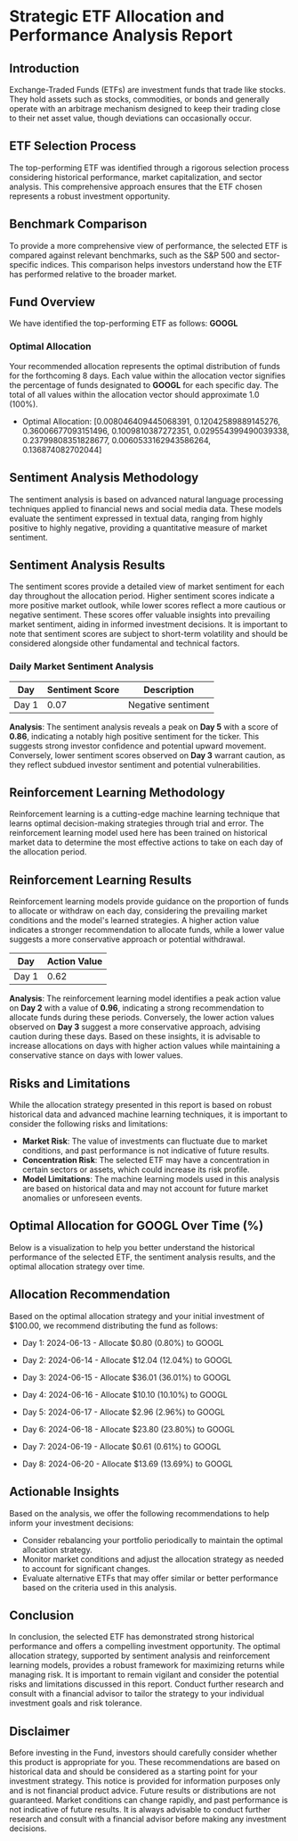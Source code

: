 # Strategic ETF Allocation and Performance Analysis Report

## Introduction
Exchange-Traded Funds (ETFs) are investment funds that trade like stocks. They hold assets such as stocks, commodities, or bonds and generally operate with an arbitrage mechanism designed to keep their trading close to their net asset value, though deviations can occasionally occur.

## ETF Selection Process
The top-performing ETF was identified through a rigorous selection process considering historical performance, market capitalization, and sector analysis. This comprehensive approach ensures that the ETF chosen represents a robust investment opportunity.

## Benchmark Comparison
To provide a more comprehensive view of performance, the selected ETF is compared against relevant benchmarks, such as the S&P 500 and sector-specific indices. This comparison helps investors understand how the ETF has performed relative to the broader market.

## Fund Overview
We have identified the top-performing ETF as follows: **GOOGL**

### Optimal Allocation
Your recommended allocation represents the optimal distribution of funds for the forthcoming 8 days. Each value within the allocation vector signifies the percentage of funds designated to **GOOGL** for each specific day. The total of all values within the allocation vector should approximate 1.0 (100%).

- Optimal Allocation: [0.008046409445068391, 0.12042589889145276, 0.36006677093151496, 0.1009810387272351, 0.029554399490039338, 0.23799808351828677, 0.0060533162943586264, 0.136874082702044]

## Sentiment Analysis Methodology
The sentiment analysis is based on advanced natural language processing techniques applied to financial news and social media data. These models evaluate the sentiment expressed in textual data, ranging from highly positive to highly negative, providing a quantitative measure of market sentiment.

## Sentiment Analysis Results
The sentiment scores provide a detailed view of market sentiment for each day throughout the allocation period. Higher sentiment scores indicate a more positive market outlook, while lower scores reflect a more cautious or negative sentiment. These scores offer valuable insights into prevailing market sentiment, aiding in informed investment decisions. It is important to note that sentiment scores are subject to short-term volatility and should be considered alongside other fundamental and technical factors.

### Daily Market Sentiment Analysis

| Day | Sentiment Score | Description |
| - | - | - |
| Day 1 | 0.07 | Negative sentiment || Day 2 | 0.65 | Neutral sentiment || Day 3 | 0.02 | Negative sentiment || Day 4 | 0.49 | Neutral sentiment || Day 5 | 0.86 | Positive sentiment || Day 6 | 0.45 | Neutral sentiment || Day 7 | 0.42 | Neutral sentiment || Day 8 | 0.44 | Neutral sentiment |

**Analysis**: The sentiment analysis reveals a peak on **Day 5** with a score of **0.86**, indicating a notably high positive sentiment for the ticker. This suggests strong investor confidence and potential upward movement. Conversely, lower sentiment scores observed on **Day 3** warrant caution, as they reflect subdued investor sentiment and potential vulnerabilities.


## Reinforcement Learning Methodology
Reinforcement learning is a cutting-edge machine learning technique that learns optimal decision-making strategies through trial and error. The reinforcement learning model used here has been trained on historical market data to determine the most effective actions to take on each day of the allocation period.

## Reinforcement Learning Results
Reinforcement learning models provide guidance on the proportion of funds to allocate or withdraw on each day, considering the prevailing market conditions and the model's learned strategies. A higher action value indicates a stronger recommendation to allocate funds, while a lower value suggests a more conservative approach or potential withdrawal.

| Day | Action Value |
| - | - |
| Day 1 | 0.62 || Day 2 | 0.96 || Day 3 | 0.41 || Day 4 | 0.45 || Day 5 | 0.88 || Day 6 | 0.68 || Day 7 | 0.82 || Day 8 | 0.68 |

**Analysis**: The reinforcement learning model identifies a peak action value on **Day 2** with a value of **0.96**, indicating a strong recommendation to allocate funds during these periods. Conversely, the lower action values observed on **Day 3** suggest a more conservative approach, advising caution during these days. Based on these insights, it is advisable to increase allocations on days with higher action values while maintaining a conservative stance on days with lower values.


## Risks and Limitations
While the allocation strategy presented in this report is based on robust historical data and advanced machine learning techniques, it is important to consider the following risks and limitations:
- **Market Risk**: The value of investments can fluctuate due to market conditions, and past performance is not indicative of future results.
- **Concentration Risk**: The selected ETF may have a concentration in certain sectors or assets, which could increase its risk profile.
- **Model Limitations**: The machine learning models used in this analysis are based on historical data and may not account for future market anomalies or unforeseen events.

## Optimal Allocation for GOOGL Over Time (%)
Below is a visualization to help you better understand the historical performance of the selected ETF, the sentiment analysis results, and the optimal allocation strategy over time.


## Allocation Recommendation
Based on the optimal allocation strategy and your initial investment of $100.00, we recommend distributing the fund as follows:

- Day 1: 2024-06-13 - Allocate $0.80 (0.80%) to GOOGL

- Day 2: 2024-06-14 - Allocate $12.04 (12.04%) to GOOGL

- Day 3: 2024-06-15 - Allocate $36.01 (36.01%) to GOOGL

- Day 4: 2024-06-16 - Allocate $10.10 (10.10%) to GOOGL

- Day 5: 2024-06-17 - Allocate $2.96 (2.96%) to GOOGL

- Day 6: 2024-06-18 - Allocate $23.80 (23.80%) to GOOGL

- Day 7: 2024-06-19 - Allocate $0.61 (0.61%) to GOOGL

- Day 8: 2024-06-20 - Allocate $13.69 (13.69%) to GOOGL


## Actionable Insights
Based on the analysis, we offer the following recommendations to help inform your investment decisions:
- Consider rebalancing your portfolio periodically to maintain the optimal allocation strategy.
- Monitor market conditions and adjust the allocation strategy as needed to account for significant changes.
- Evaluate alternative ETFs that may offer similar or better performance based on the criteria used in this analysis.

## Conclusion
In conclusion, the selected ETF has demonstrated strong historical performance and offers a compelling investment opportunity. The optimal allocation strategy, supported by sentiment analysis and reinforcement learning models, provides a robust framework for maximizing returns while managing risk. It is important to remain vigilant and consider the potential risks and limitations discussed in this report. Conduct further research and consult with a financial advisor to tailor the strategy to your individual investment goals and risk tolerance.

## Disclaimer
Before investing in the Fund, investors should carefully consider whether this product is appropriate for you. These recommendations are based on historical data and should be considered as a starting point for your investment strategy. This notice is provided for information purposes only and is not financial product advice. Future results or distributions are not guaranteed. Market conditions can change rapidly, and past performance is not indicative of future results. It is always advisable to conduct further research and consult with a financial advisor before making any investment decisions.

